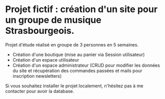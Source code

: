 # Projet fictif : création d'un site pour un groupe de musique Strasbourgeois.
Projet d'étude réalisé en groupe de 3 personnes en 5 semaines. 

- Création d'une boutique (mise au panier via Session utilisateur)
- Création d'un espace utilisateur
- Création d'un espace administrateur (CRUD pour modifier les données du site et récupération des commandes passées et mails pour inscription newsletters)

Si vous souhaitez installer le projet localement, n'hésitez pas à me contacter pour avoir la database. 
